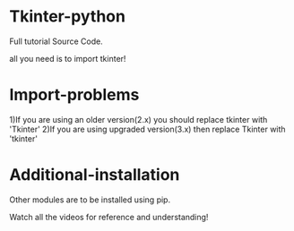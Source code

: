 # Tkinter-python
Full tutorial Source Code.

all you need is to import tkinter!

# Import-problems
1)If you are using an older version(2.x) you should replace tkinter with 'Tkinter'
2)If you are using upgraded version(3.x) then replace Tkinter with 'tkinter'

# Additional-installation
Other modules are to be installed using pip.

Watch all the videos for reference and understanding!
